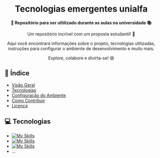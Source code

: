 <h1 align="center">Tecnologias emergentes unialfa</h1>



<div align="center">
  <strong>🚀 Repositório para ser ultilizado durante as aulas na universidade 📚</strong>
</div>

<div align="center">
  <p>Um repositório incrível com um proposta estudantil! 🎉</p>
  <p>Aqui você encontrará informações sobre o projeto, tecnologias utilizadas, instruções para configurar o ambiente de desenvolvimento e muito mais.</p>
  <p>Explore, colabore e divirta-se! 😄</p>
</div>

## 📖 Índice

- [Visão Geral](#visão-geral)
- [Tecnologias](#tecnologias)
- [Configuração do Ambiente](#configuração-do-ambiente)
- [Como Contribuir](#como-contribuir)
- [Licença](#licença)


## 💻 Tecnologias

- [![My Skills](https://skillicons.dev/icons?i=git)](https://skillicons.dev)
- [![My Skills](https://skillicons.dev/icons?i=github)](https://skillicons.dev)
- [![My Skills](https://skillicons.dev/icons?i=docker)](https://skillicons.dev)
- ...

